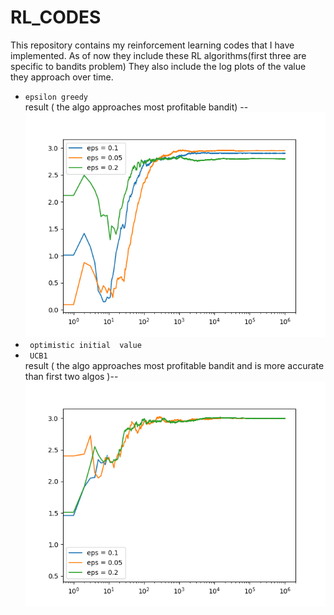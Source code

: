 # RL_CODES
This repository contains my reinforcement learning codes that I have implemented.
As of now they include these RL algorithms(first three are specific to bandits problem)
They also include the log plots of the value they approach over time. 
- ```epsilon greedy ```<br>
      result  ( the algo approaches most profitable bandit) --<br>
      <img src = "https://github.com/nileshpatra/RL_CODES/blob/master/Figure_1.png">
- ``` optimistic initial  value```
- ``` UCB1```<br>
      result ( the algo approaches most profitable bandit and is more accurate than first two algos )-- <br>
      <img src = "https://github.com/nileshpatra/RL_CODES/blob/master/ucb_plot.png">
